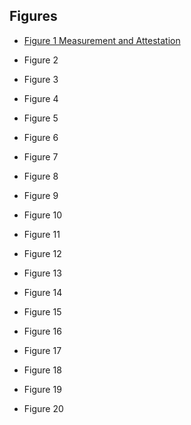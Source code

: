 ## Figures

* [Figure 1 Measurement and Attestation](1_Overview.md#figure-1-measurement-and-attestation)

* Figure 2
* Figure 3
* Figure 4
* Figure 5
* Figure 6
* Figure 7
* Figure 8
* Figure 9
* Figure 10
* Figure 11
* Figure 12
* Figure 13
* Figure 14
* Figure 15
* Figure 16
* Figure 17
* Figure 18
* Figure 19
* Figure 20
